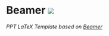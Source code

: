 # Beamer ![](https://github.com/ArmageddonKnight/Beamer/workflows/build/badge.svg)

*PPT LaTeX Template based on [Beamer](https://github.com/josephwright/beamer)*
